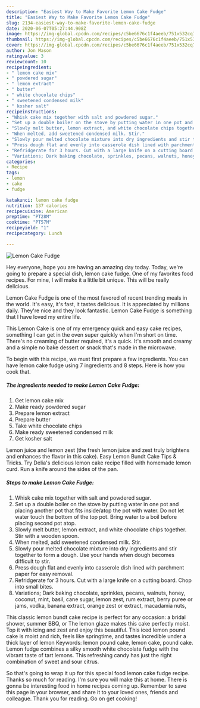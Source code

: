 ```yaml
---
description: "Easiest Way to Make Favorite Lemon Cake Fudge"
title: "Easiest Way to Make Favorite Lemon Cake Fudge"
slug: 2134-easiest-way-to-make-favorite-lemon-cake-fudge
date: 2020-06-07T05:27:44.908Z
image: https://img-global.cpcdn.com/recipes/c5be6676c1f4aeeb/751x532cq70/lemon-cake-fudge-recipe-main-photo.jpg
thumbnail: https://img-global.cpcdn.com/recipes/c5be6676c1f4aeeb/751x532cq70/lemon-cake-fudge-recipe-main-photo.jpg
cover: https://img-global.cpcdn.com/recipes/c5be6676c1f4aeeb/751x532cq70/lemon-cake-fudge-recipe-main-photo.jpg
author: Jon Mason
ratingvalue: 3
reviewcount: 10
recipeingredient:
- " lemon cake mix"
- " powdered sugar"
- " lemon extract"
- " butter"
- " white chocolate chips"
- " sweetened condensed milk"
- " kosher salt"
recipeinstructions:
- "Whisk cake mix together with salt and powdered sugar."
- "Set up a double boiler on the stove by putting water in one pot and placing another pot that fits inside/atop the pot with water. Do not let water touch the bottom of the top pot. Bring water to a boil before placing second pot atop."
- "Slowly melt butter, lemon extract, and white chocolate chips together. Stir with a wooden spoon."
- "When melted, add sweetened condensed milk. Stir."
- "Slowly pour melted chocolate mixture into dry ingredients and stir together to form a dough. Use your hands when dough becomes difficult to stir."
- "Press dough flat and evenly into casserole dish lined with parchment paper for easy removal."
- "Refridgerate for 3 hours. Cut with a large knife on a cutting board. Chop into small bites."
- "Variations; Dark baking chocolate, sprinkles, pecans, walnuts, honey, coconut, mint, basil, cane sugar, lemon zest, rum extract, berry puree or jams, vodka, banana extract, orange zest or extract, macadamia nuts,"
categories:
- Recipe
tags:
- lemon
- cake
- fudge

katakunci: lemon cake fudge 
nutrition: 137 calories
recipecuisine: American
preptime: "PT28M"
cooktime: "PT57M"
recipeyield: "1"
recipecategory: Lunch

---
```



![Lemon Cake Fudge](https://img-global.cpcdn.com/recipes/c5be6676c1f4aeeb/751x532cq70/lemon-cake-fudge-recipe-main-photo.jpg)

Hey everyone, hope you are having an amazing day today. Today, we're going to prepare a special dish, lemon cake fudge. One of my favorites food recipes. For mine, I will make it a little bit unique. This will be really delicious.

Lemon Cake Fudge is one of the most favored of recent trending meals in the world. It's easy, it's fast, it tastes delicious. It is appreciated by millions daily. They're nice and they look fantastic. Lemon Cake Fudge is something that I have loved my entire life.

This Lemon Cake is one of my emergency quick and easy cake recipes, something I can get in the oven super quickly when I&#39;m short on time. There&#39;s no creaming of butter required, it&#39;s a quick. It&#39;s smooth and creamy and a simple no bake dessert or snack that&#39;s made in the microwave.


To begin with this recipe, we must first prepare a few ingredients. You can have lemon cake fudge using 7 ingredients and 8 steps. Here is how you cook that.

<!--inarticleads1-->

##### The ingredients needed to make Lemon Cake Fudge:

1. Get  lemon cake mix
1. Make ready  powdered sugar
1. Prepare  lemon extract
1. Prepare  butter
1. Take  white chocolate chips
1. Make ready  sweetened condensed milk
1. Get  kosher salt


Lemon juice and lemon zest (the fresh lemon juice and zest truly brightens and enhances the flavor in this cake). Easy Lemon Bundt Cake Tips &amp; Tricks. Try Delia&#39;s delicious lemon cake recipe filled with homemade lemon curd. Run a knife around the sides of the pan. 

<!--inarticleads2-->

##### Steps to make Lemon Cake Fudge:

1. Whisk cake mix together with salt and powdered sugar.
1. Set up a double boiler on the stove by putting water in one pot and placing another pot that fits inside/atop the pot with water. Do not let water touch the bottom of the top pot. Bring water to a boil before placing second pot atop.
1. Slowly melt butter, lemon extract, and white chocolate chips together. Stir with a wooden spoon.
1. When melted, add sweetened condensed milk. Stir.
1. Slowly pour melted chocolate mixture into dry ingredients and stir together to form a dough. Use your hands when dough becomes difficult to stir.
1. Press dough flat and evenly into casserole dish lined with parchment paper for easy removal.
1. Refridgerate for 3 hours. Cut with a large knife on a cutting board. Chop into small bites.
1. Variations; Dark baking chocolate, sprinkles, pecans, walnuts, honey, coconut, mint, basil, cane sugar, lemon zest, rum extract, berry puree or jams, vodka, banana extract, orange zest or extract, macadamia nuts,


This classic lemon bundt cake recipe is perfect for any occasion: a bridal shower, summer BBQ, or The lemon glaze makes this cake perfectly moist. Top it with icing and zest and enjoy this beautiful. This iced lemon pound cake is moist and rich, feels like springtime, and tastes incredible under a thick layer of lemon Keywords: lemon pound cake, lemon cake, pound cake. Lemon fudge combines a silky smooth white chocolate fudge with the vibrant taste of tart lemons. This refreshing candy has just the right combination of sweet and sour citrus. 

So that's going to wrap it up for this special food lemon cake fudge recipe. Thanks so much for reading. I'm sure you will make this at home. There is gonna be interesting food in home recipes coming up. Remember to save this page in your browser, and share it to your loved ones, friends and colleague. Thank you for reading. Go on get cooking!
